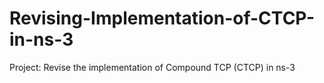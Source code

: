 # Revising-Implementation-of-CTCP-in-ns-3
Project: Revise the implementation of Compound TCP (CTCP) in ns-3
